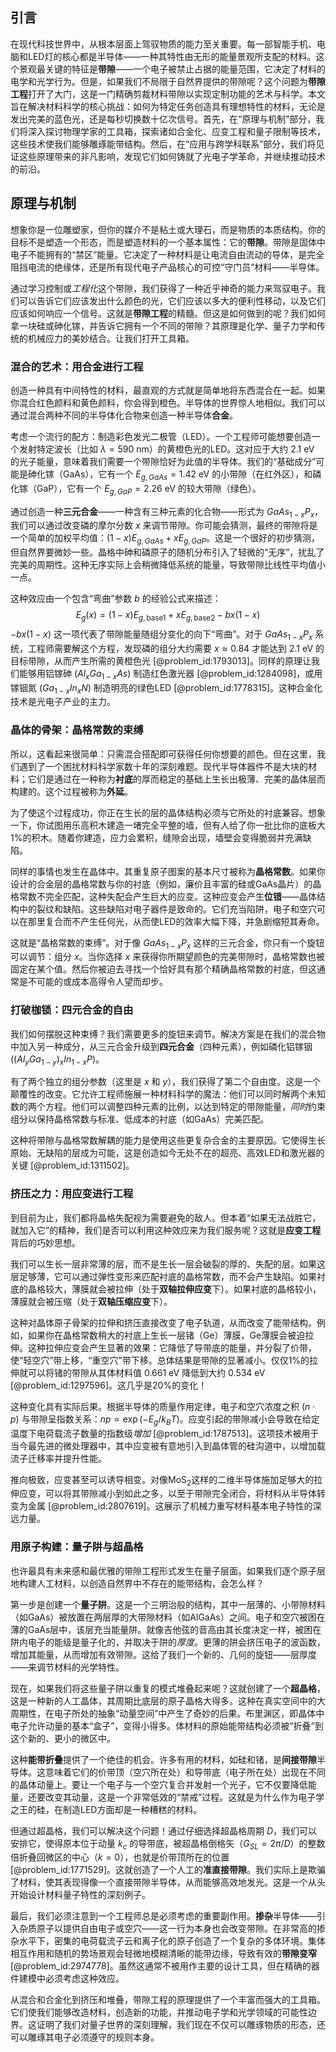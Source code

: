 ## 引言
在现代科技世界中，从根本层面上驾驭物质的能力至关重要。每一部智能手机、电脑和LED灯的核心都是半导体——一种其特性由无形的能量景观所支配的材料。这个景观最关键的特征是**带隙**——一个电子被禁止占据的能量范围，它决定了材料的电学和光学行为。但是，如果我们不局限于自然界提供的带隙呢？这个问题为**带隙工程**打开了大门，这是一门精确剪裁材料带隙以实现定制功能的艺术与科学。本文旨在解决材料科学的核心挑战：如何为特定任务创造具有理想特性的材料，无论是发出完美的蓝色光，还是每秒切换数十亿次信号。首先，在“原理与机制”部分，我们将深入探讨物理学家的工具箱，探索诸如合金化、应变工程和量子限制等技术，这些技术使我们能够雕琢能带结构。然后，在“应用与跨学科联系”部分，我们将见证这些原理带来的非凡影响，发现它们如何铸就了光电子学革命，并继续推动技术的前沿。

## 原理与机制

想象你是一位雕塑家，但你的媒介不是粘土或大理石，而是物质的本质结构。你的目标不是塑造一个形态，而是塑造材料的一个基本属性：它的**带隙**。带隙是固体中电子不能拥有的“禁区”能量。它决定了一种材料是让电流自由流动的导体，是完全阻挡电流的绝缘体，还是所有现代电子产品核心的可控“守门员”材料——半导体。

通过学习控制或*工程化*这个带隙，我们获得了一种近乎神奇的能力来驾驭电子。我们可以告诉它们应该发出什么颜色的光，它们应该以多大的便利性移动，以及它们应该如何响应一个信号。这就是**带隙工程**的精髓。但这是如何做到的呢？我们如何拿一块硅或砷化镓，并告诉它拥有一个不同的带隙？其原理是化学、量子力学和传统的机械应力的美妙结合。让我们打开工具箱。

### 混合的艺术：用合金进行工程

创造一种具有中间特性的材料，最直观的方式就是简单地将东西混合在一起。如果你混合红色颜料和黄色颜料，你会得到橙色。半导体的世界惊人地相似。我们可以通过混合两种不同的半导体化合物来创造一种半导体**合金**。

考虑一个流行的配方：制造彩色发光二极管（LED）。一个工程师可能想要创造一个发射特定波长（比如 $\lambda = 590 \text{ nm}$）的黄橙色光的LED。这对应于大约 $2.1 \text{ eV}$ 的光子能量，意味着我们需要一个带隙恰好为此值的半导体。我们的“基础成分”可能是砷化镓（GaAs），它有一个 $E_{g,GaAs} = 1.42 \text{ eV}$ 的小带隙（在红外区），和磷化镓（GaP），它有一个 $E_{g,GaP} = 2.26 \text{ eV}$ 的较大带隙（绿色）。

通过创造一种**三元合金**——一种含有三种元素的化合物——形式为 $GaAs_{1-x}P_x$，我们可以通过改变磷的摩尔分数 $x$ 来调节带隙。你可能会猜测，最终的带隙将是一个简单的加权平均值：$(1-x)E_{g,GaAs} + x E_{g,GaP}$。这是一个很好的初步猜测，但自然界要微妙一些。晶格中砷和磷原子的随机分布引入了轻微的“无序”，扰乱了完美的周期性。这种无序实际上会稍微降低系统的能量，导致带隙比线性平均值小一点。

这种效应由一个包含“弯曲”参数 $b$ 的经验公式来描述：
$$E_g(x) = (1-x)E_{g,\text{base1}} + x E_{g,\text{base2}} - b x (1-x)$$
$-b x (1-x)$ 这一项代表了带隙能量随组分变化的向下“弯曲”。对于 $GaAs_{1-x}P_x$ 系统，工程师需要解这个方程，发现磷的组分大约需要 $x \approx 0.84$ 才能达到 $2.1 \text{ eV}$ 的目标带隙，从而产生所需的黄橙色光 [@problem_id:1793013]。同样的原理让我们能够用铝镓砷 ($Al_xGa_{1-x}As$) 制造红色激光器 [@problem_id:1284098]，或用镓铟氮 ($Ga_{1-x}In_xN$) 制造明亮的绿色LED [@problem_id:1778315]。这种合金化技术是光电子产业的主力。

### 晶体的骨架：晶格常数的束缚

所以，这看起来很简单：只需混合搭配即可获得任何你想要的颜色。但在这里，我们遇到了一个困扰材料科学家数十年的深刻难题。现代半导体器件不是大块的材料；它们是通过在一种称为**衬底**的厚而稳定的基础上生长出极薄、完美的晶体层而构建的。这个过程被称为**外延**。

为了使这个过程成功，你正在生长的层的晶体结构必须与它所处的衬底兼容。想象一下，你试图用乐高积木建造一堵完全平整的墙，但有人给了你一批比你的底板大1%的积木。随着你建造，应力会累积，缝隙会出现，墙壁会变得脆弱并充满缺陷。

同样的事情也发生在晶体中。其重复原子图案的基本尺寸被称为**晶格常数**。如果你设计的合金层的晶格常数与你的衬底（例如，廉价且丰富的硅或GaAs晶片）的晶格常数不完全匹配，这种失配会产生巨大的应变。这种应变会产生**位错**——晶体结构中的裂纹和缺陷。这些缺陷对电子器件是致命的。它们充当陷阱，电子和空穴可以在那里复合而不产生任何光，从而使LED的效率大幅下降，并急剧缩短其寿命。

这就是“晶格常数的束缚”。对于像 $GaAs_{1-x}P_x$ 这样的三元合金，你只有一个旋钮可以调节：组分 $x$。当你选择 $x$ 来获得你所期望颜色的完美带隙时，晶格常数也被固定在某个值。然后你被迫去寻找一个恰好具有那个精确晶格常数的衬底，但这通常是不可能的或成本高得令人望而却步。

### 打破枷锁：四元合金的自由

我们如何摆脱这种束缚？我们需要更多的旋钮来调节。解决方案是在我们的混合物中加入另一种成分，从三元合金升级到**四元合金**（四种元素），例如磷化铝镓铟 ($(Al_yGa_{1-y})_xIn_{1-x}P$)。

有了两个独立的组分参数（这里是 $x$ 和 $y$），我们获得了第二个自由度。这是一个颠覆性的改变。它允许工程师施展一种材料科学的魔法：他们可以同时解两个未知数的两个方程。他们可以调整四种元素的比例，以达到特定的带隙能量，*同时*约束组分以保持晶格常数与标准、低成本的衬底（如GaAs）完美匹配。

这种将带隙与晶格常数解耦的能力是使用这些更复杂合金的主要原因。它使得生长原始、无缺陷的层成为可能，这是创造如今无处不在的超亮、高效LED和激光器的关键 [@problem_id:1311502]。

### 挤压之力：用应变进行工程

到目前为止，我们都将晶格失配视为需要避免的敌人。但本着“如果无法战胜它，就加入它”的精神，我们是否可以利用这种效应来为我们服务呢？这就是**应变工程**背后的巧妙思想。

我们可以生长一层非常薄的层，而不是生长一层会破裂的厚的、失配的层。如果这层足够薄，它可以通过弹性变形来匹配衬底的晶格常数，而不会产生缺陷。如果衬底的晶格较大，薄膜就会被拉伸（处于**双轴拉伸应变**下）。如果衬底的晶格较小，薄膜就会被压缩（处于**双轴压缩应变**下）。

这种对晶体原子骨架的拉伸和挤压直接改变了电子轨道，从而改变了能带结构。例如，如果你在晶格常数稍大的衬底上生长一层锗（Ge）薄膜，Ge薄膜会被迫拉伸。这种拉伸应变会产生显著的效果：它降低了导带底的能量，并分裂了价带，使“轻空穴”带上移，“重空穴”带下移。总体结果是带隙的显著减小。仅仅1%的拉伸就可以将锗的带隙从其体材料值 $0.661 \text{ eV}$ 降低到大约 $0.534 \text{ eV}$ [@problem_id:1297596]。这几乎是20%的变化！

这种变化具有实际后果。根据半导体的质量作用定律，电子和空穴浓度之积 ($n \cdot p$) 与带隙呈指数关系：$np \propto \exp(-E_g / k_B T)$。应变引起的带隙减小会导致在给定温度下电荷载流子数量的指数级*增加* [@problem_id:1787513]。这项技术被用于当今最先进的微处理器中，其中应变被有意地引入到晶体管的硅沟道中，以增加载流子迁移率并提升性能。

推向极致，应变甚至可以诱导相变。对像MoS$_2$这样的二维半导体施加足够大的拉伸应变，可以将其带隙减小到如此之多，以至于带隙完全闭合，将材料从半导体转变为金属 [@problem_id:2807619]。这展示了机械力重写材料基本电子特性的深远力量。

### 用原子构建：量子阱与超晶格

也许最具有未来感和最优雅的带隙工程形式发生在量子层面。如果我们逐个原子层地构建人工材料，以创造自然界中不存在的能带结构，会怎么样？

第一步是创建一个**量子阱**。这是一个三明治般的结构，其中一层薄的、小带隙材料（如GaAs）被放置在两层厚的大带隙材料（如AlGaAs）之间。电子和空穴被困在薄的GaAs层中，该层充当能量阱。就像吉他弦的音高由其长度决定一样，被困在阱内电子的能级是量子化的，并取决于阱的*厚度*。更薄的阱会挤压电子的波函数，增加其能量，从而增加有效带隙。这给了我们一个新的、几何的旋钮——层厚度——来调节材料的光学特性。

现在，如果我们将这些量子阱以重复的模式堆叠起来呢？这就创建了一个**超晶格**，这是一种新的人工晶体，其周期比底层的原子晶格大得多。这种在真实空间中的大周期性，在电子所处的抽象“动量空间”中产生了奇妙的后果。布里渊区，即晶体中电子允许动量的基本“盒子”，变得小得多。体材料的原始能带结构必须被“折叠”到这个新的、更小的微区中。

这种**能带折叠**提供了一个绝佳的机会。许多有用的材料，如硅和锗，是**间接带隙**半导体。这意味着它们的价带顶（空穴所在处）和导带底（电子所在处）出现在不同的晶体动量上。要让一个电子与一个空穴复合并发射一个光子，它不仅要降低能量，还要改变其动量，这是一个非常低效的“禁戒”过程。这就是为什么作为电子学之王的硅，在制造LED方面却是一种糟糕的材料。

但通过超晶格，我们可以解决这个问题！通过仔细选择超晶格周期 $D$，我们可以安排它，使得原本位于动量 $k_c$ 的导带底，被超晶格倒格矢（$G_{SL} = 2\pi/D$）的整数倍折叠回微区的中心（$k=0$），也就是价带顶所在的位置 [@problem_id:1771529]。这就创造了一个人工的**准直接带隙**。我们实际上是欺骗了材料，使其表现得像一个直接带隙半导体，从而能够高效地发光。这是一个从头开始设计材料量子特性的深刻例子。

最后，我们必须注意到一个工程师总是必须考虑的重要副作用。**掺杂**半导体——引入杂质原子以提供自由电子或空穴——这一行为本身也会改变带隙。在非常高的掺杂水平下，密集的电荷载流子云和离子化的原子创造了一个复杂的多体环境。集体相互作用和随机的势场景观会轻微地模糊清晰的能带边缘，导致有效的**带隙变窄** [@problem_id:2974778]。虽然这通常不被用作主要的设计工具，但在精确的器件建模中必须考虑这种效应。

从混合和合金化到挤压和堆叠，带隙工程的原理提供了一个丰富而强大的工具箱。它们使我们能够改造材料，创造新的功能，并推动电子学和光学领域的可能性边界。这证明了我们对量子世界的深刻理解，我们现在不仅可以雕琢物质的形态，还可以雕琢其电子必须遵守的规则本身。


